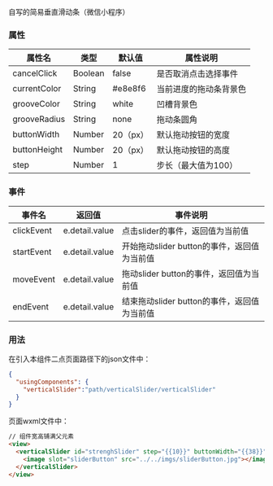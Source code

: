 自写的简易垂直滑动条（微信小程序）



### 属性

| 属性名       | 类型    | 默认值   | 属性说明               |
| ------------ | ------- | -------- | ---------------------- |
| cancelClick  | Boolean | false    | 是否取消点击选择事件   |
| currentColor | String  | \#e8e8f6 | 当前进度的拖动条背景色 |
| grooveColor  | String  | white | 凹槽背景色 |
| grooveRadius | String  | none | 拖动条圆角 |
| buttonWidth  | Number  | 20（px） | 默认拖动按钮的宽度     |
| buttonHeight | Number  | 20（px） | 默认拖动按钮的高度     |
| step         | Number  | 1        | 步长（最大值为100）    |



### 事件

| 事件名     | 返回值         | 事件说明                                    |
| ---------- | -------------- | ------------------------------------------- |
| clickEvent | e.detail.value | 点击slider的事件，返回值为当前值            |
| startEvent | e.detail.value | 开始拖动slider button的事件，返回值为当前值 |
| moveEvent  | e.detail.value | 拖动slider button的事件，返回值为当前值     |
| endEvent   | e.detail.value | 结束拖动slider button的事件，返回值为当前值 |



### 用法

在引入本组件二点页面路径下的json文件中：

```json
{
  "usingComponents": {
    "verticalSlider":"path/verticalSlider/verticalSlider"
  }
}
```

页面wxml文件中：

```html
// 组件宽高铺满父元素
<view>
  <verticalSlider id="strenghSlider" step="{{10}}" buttonWidth="{{38}}" buttonHeight="{{56}}" cancelClick="{{true}}" bind:startEvent="start" bind:endEvent="end"> 
    <image slot="sliderButton" src="../../imgs/sliderButton.jpg"></image>
  </verticalSlider>
</view>
```

